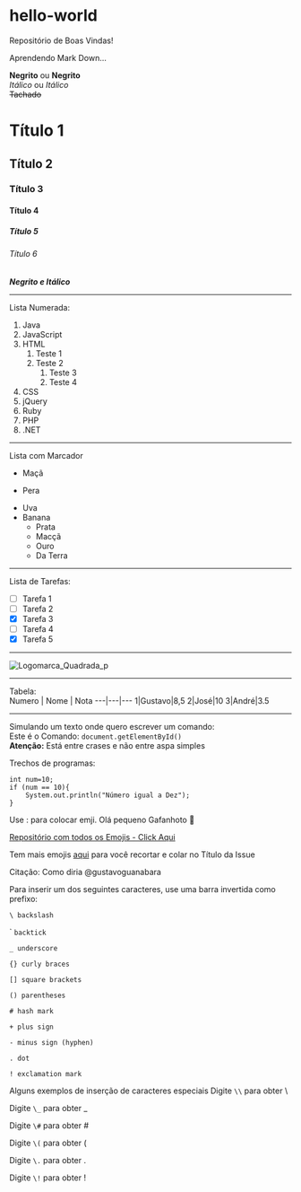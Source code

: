 # hello-world  
Repositório de Boas Vindas!  

Aprendendo Mark Down...
  
**Negrito** ou __Negrito__  
*Itálico* ou _Itálico_  
~~Tachado~~  
# Título 1  
## Título 2  
### Título 3  
#### Título 4  
##### Título 5  
###### Título 6  
**_Negrito e Itálico_**  
***
Lista Numerada:  
1. Java  
1. JavaScript  
1. HTML  
   1. Teste 1
   1. Teste 2  
      1. Teste 3
      1. Teste 4
1. CSS  
8. jQuery  
99. Ruby  
0. PHP  
2. .NET  
---
Lista com Marcador  
- Maçã  
* Pera
- Uva
- Banana  
   - Prata
   * Macçã
   * Ouro
   - Da Terra  
---
Lista de Tarefas:
- [ ] Tarefa 1  
- [ ] Tarefa 2  
- [x] Tarefa 3
- [ ] Tarefa 4
- [X] Tarefa 5  
---
![Logomarca_Quadrada_p](https://user-images.githubusercontent.com/66010586/112736308-8eaf7e00-8f30-11eb-822d-29308176dca0.jpg)  

---

Tabela:   
Numero | Nome | Nota
---|---|---
1|Gustavo|8,5
2|José|10
3|André|3.5

---

Simulando um texto onde quero escrever um comando:  
Este é o Comando: `document.getElementById()`  
**Atenção:** Está entre crases e não entre aspa simples  

Trechos de programas:  

```
int num=10;
if (num == 10){
    System.out.println("Número igual a Dez");
}
```  
Use : para colocar emji.
Olá pequeno Gafanhoto 🖖  

[Repositório com todos os Emojis - Click Aqui ](https://github.com/ikatyang/emoji-cheat-sheet)  

Tem mais emojis [aqui](https://emojipedia.org/) para você recortar e colar no Título da Issue  

Citação: Como diria @gustavoguanabara

Para inserir um dos seguintes caracteres, use uma barra invertida como prefixo:

```\ backslash ```

\` `backtick`

```_ underscore ```

```{} curly braces ```

```[] square brackets ```

```() parentheses ```

```# hash mark ```

```+ plus sign ```

```- minus sign (hyphen) ```

```. dot ```

```! exclamation mark ```

Alguns exemplos de inserção de caracteres especiais
Digite ```\\``` para obter \\

Digite ```\_``` para obter _

Digite ```\#``` para obter \#

Digite ```\(``` para obter \(

Digite ```\.``` para obter \.

Digite ```\!``` para obter \!
